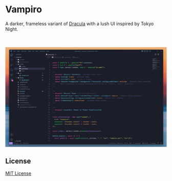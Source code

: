 # Vampiro

A darker, frameless variant of [Dracula](https://marketplace.visualstudio.com/items?itemName=dracula-theme.theme-dracula) with a lush UI inspired by Tokyo Night.

\
\
![Screenshot](screenshot.png)

## License

[MIT License](./LICENSE)

